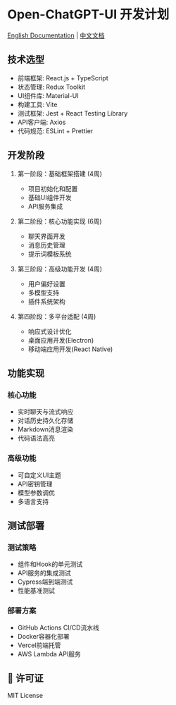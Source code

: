 # Open-ChatGPT-UI 开发计划

[English Documentation](#) | [中文文档](#)

## 技术选型

- 前端框架: React.js + TypeScript
- 状态管理: Redux Toolkit
- UI组件库: Material-UI
- 构建工具: Vite
- 测试框架: Jest + React Testing Library
- API客户端: Axios
- 代码规范: ESLint + Prettier

## 开发阶段

1. 第一阶段：基础框架搭建 (4周)
   - 项目初始化和配置
   - 基础UI组件开发
   - API服务集成

2. 第二阶段：核心功能实现 (6周)
   - 聊天界面开发
   - 消息历史管理
   - 提示词模板系统

3. 第三阶段：高级功能开发 (4周)
   - 用户偏好设置
   - 多模型支持
   - 插件系统架构

4. 第四阶段：多平台适配 (4周)
   - 响应式设计优化
   - 桌面应用开发(Electron)
   - 移动端应用开发(React Native)

## 功能实现

### 核心功能
- 实时聊天与流式响应
- 对话历史持久化存储
- Markdown消息渲染
- 代码语法高亮

### 高级功能
- 可自定义UI主题
- API密钥管理
- 模型参数调优
- 多语言支持

## 测试部署

### 测试策略
- 组件和Hook的单元测试
- API服务的集成测试
- Cypress端到端测试
- 性能基准测试

### 部署方案
- GitHub Actions CI/CD流水线
- Docker容器化部署
- Vercel前端托管
- AWS Lambda API服务

## 📄 许可证

MIT License